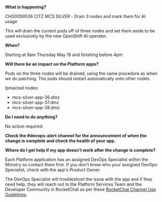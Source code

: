 
**What is happening?**

CHG0059536 CITZ MCS SILVER - Drain 3 nodes and mark them for AI usage

This will drain the current pods off of three nodes and set them aside to be used exclusively by the new OpenShift AI operator.

**When?**

Starting at 9am Thursday May 16 and finishing before 4pm

**Will there be an impact on the Platform apps?**

Pods on the three nodes will be drained, using the same procedure as when we do patching. The pods should restart automatically onto other nodes.

Ipmacted nodes:

- mcs-silver-app-36.dmz
- mcs-silver-app-37.dmz
- mcs-silver-app-38.dmz

**Do I need to do anything?**

No action required.

**Check the #devops-alert channel for the announcement of when the change is complete and check the health of your app.**

**Where do I get help if my app doesn't work after the change is complete?**

Each Platform application has an assigned DevOps Specialist within the Ministry so contact them first. If you don't know who your assigned DevOps Specialist, check with the app's Product Owner.

The DevOps Specialist will troubleshoot the issue with the app and if they need help, they will reach out to the Platform Services Team and the Developer Community in RocketChat as per these [RocketChat Channel Use Guidelines](https://docs.developer.gov.bc.ca/rocketchat-channel-descriptions/).
